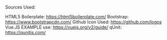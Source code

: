 Sources Used:

HTML5 Boilerplate: https://html5boilerplate.com/
Bootstrap: https://www.bootstrapcdn.com/
Github Icon Used: https://github.com/logos
Vue.JS EXAMPLE use: https://vuejs.org/v2/guide/
qUnit: https://qunitjs.com/
